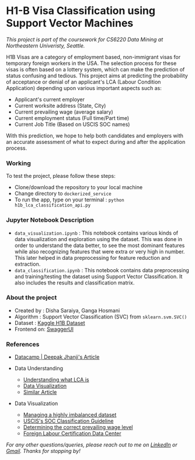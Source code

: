 # H1-B Visa Classification using Support Vector Machines

_This project is part of the coursework for CS6220 Data Mining at Northeastern Univeristy, Seattle._

H1B Visas are a category of employment based, non-immigrant visas for temporary foreign workers in the USA. The selection process for these visas is often based on a lottery system, which can make the prediction of status confusing and tedious. 
This project aims at predicting the probability of acceptance or denial of an applicant's LCA (Labour Condition Application) depending upon various important aspects such as: 
* Applicant's current employer
* Current worksite address (State, City)
* Current prevailing wage (average salary)
* Current employment status (Full time/Part time)
* Current Job Title (Based on USCIS SOC names)

With this prediction, we hope to help both candidates and employers with an accurate assessment of what to expect during and after the application process.  

### Working 
To test the project, please follow these steps: 
* Clone/download the repository to your local machine
* Change directory to `dockerized_service`
* To run the app, type on your terminal : `python h1b_lca_classification_api.py`

### Jupyter Notebook Description
 * `data_visualization.ipynb` : This notebook contains various kinds of data visualization and exploration using the dataset. This was done in order to understand the data better, to see the most dominant features while also recognizing features that were extra or very high in number. This later helped in data preprocessing for feature reduction and extraction. 
 * `data_classification.ipynb` : This notebook contains data preprocessing and training/testing the dataset using Support Vector Classification. It also includes the results and classification matrix. 

### About the project
* Created by : Disha Saraiya, Ganga Hosmani 
* Algorithm : Support Vector Classification (SVC) from `sklearn.svm.SVC()`
* Dataset : [Kaggle H1B Dataset](https://www.kaggle.com/nsharan/h-1b-visa) 
* Frontend on: [SwaggerUI](https://swagger.io/tools/swagger-ui/)

### References 
* [Datacamp | Deepak Jhanji's Article](https://www.datacamp.com/community/tutorials/predicting-H-1B-visa-status-python)

* Data Understanding 
    * [Understanding what LCA is](https://redbus2us.com/what-is-h1b-lca-why-file-it-salary-processing-times-dol/) 
    * [Data Visualization](http://rstudio-pubs-static.s3.amazonaws.com/291447_c33c1030b1214189bc05c95d0231c9da.html)
    * [Similar Article](https://codeburst.io/the-h-1b-an-analysis-of-american-companies-requests-for-external-labour-2f9fc718613b)
* Data Visualization
    * [Managing a highly imbalanced dataset](https://towardsdatascience.com/what-to-do-when-your-classification-dataset-is-imbalanced-6af031b12a36)
    * [USCIS's SOC Classification Guideline](https://www.bls.gov/soc/2018/soc_2018_class_prin_cod_guide.pdf)
    * [Determining the correct prevailing wage level](https://www.usavisanow.com/how-to-determine-the-correct-prevailing-wage-level-for-perm-and-h-1b-petitions/)
    * [Foreign Labour Certification Data Center](https://www.flcdatacenter.com/)
    

_For any other questions/queries, please reach out to me on [LinkedIn](https://www.linkedin.com/in/dishasaraiya/) or  [Gmail](mailto:saraiya.disha18@gmail.com). Thanks for stopping by!_
